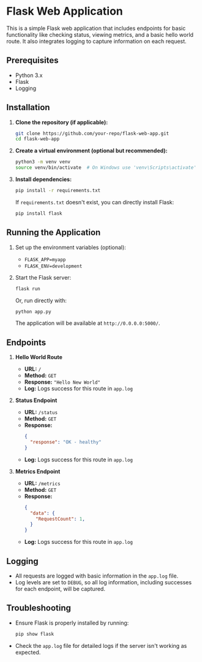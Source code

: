 # Flask Web Application

This is a simple Flask web application that includes endpoints for basic functionality like checking status, viewing metrics, and a basic hello world route. It also integrates logging to capture information on each request.

## Prerequisites

- Python 3.x
- Flask
- Logging

## Installation

1. **Clone the repository (if applicable):**
   ```bash
   git clone https://github.com/your-repo/flask-web-app.git
   cd flask-web-app
   ```

2. **Create a virtual environment (optional but recommended):**
   ```bash
   python3 -m venv venv
   source venv/bin/activate  # On Windows use 'venv\Scripts\activate'
   ```

3. **Install dependencies:**
   ```bash
   pip install -r requirements.txt
   ```

   If `requirements.txt` doesn't exist, you can directly install Flask:
   ```bash
   pip install flask
   ```

## Running the Application

1. Set up the environment variables (optional):
   - `FLASK_APP=myapp`
   - `FLASK_ENV=development`

2. Start the Flask server:
   ```bash
   flask run
   ```

   Or, run directly with:
   ```bash
   python app.py
   ```

   The application will be available at `http://0.0.0.0:5000/`.

## Endpoints

1. **Hello World Route**
   - **URL:** `/`
   - **Method:** `GET`
   - **Response:** `"Hello New World"`
   - **Log:** Logs success for this route in `app.log`

2. **Status Endpoint**
   - **URL:** `/status`
   - **Method:** `GET`
   - **Response:**
     ```json
     {
       "response": "OK - healthy"
     }
     ```
   - **Log:** Logs success for this route in `app.log`

3. **Metrics Endpoint**
   - **URL:** `/metrics`
   - **Method:** `GET`
   - **Response:**
     ```json
     {
       "data": {
         "RequestCount": 1,
       }
     }
     ```
   - **Log:** Logs success for this route in `app.log`

## Logging

- All requests are logged with basic information in the `app.log` file. 
- Log levels are set to `DEBUG`, so all log information, including successes for each endpoint, will be captured.

## Troubleshooting

- Ensure Flask is properly installed by running:
  ```bash
  pip show flask
  ```
  
- Check the `app.log` file for detailed logs if the server isn't working as expected.

